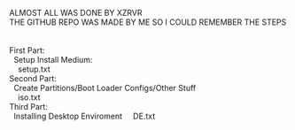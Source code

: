 ALMOST ALL WAS DONE BY XZRVR <br>
THE GITHUB REPO WAS MADE BY ME SO I COULD REMEMBER THE STEPS <br>
<br>
<br>
First Part: <br>
&nbsp;&nbsp;Setup Install Medium: <br>
&nbsp;&nbsp;&nbsp;&nbsp;setup.txt <br>
Second Part: <br>
&nbsp;&nbsp;Create Partitions/Boot Loader Configs/Other Stuff <br> 
&nbsp;&nbsp;&nbsp;&nbsp;iso.txt <br>
Third Part: <br>
&nbsp;&nbsp;Installing Desktop Enviroment
&nbsp;&nbsp;&nbsp;&nbsp;DE.txt <br>
